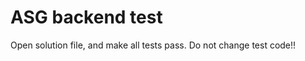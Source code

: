 ASG backend test
==========

Open solution file, and make all tests pass.
Do not change test code!!
